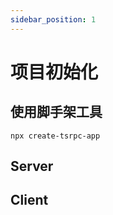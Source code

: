 ```yaml
---
sidebar_position: 1
---
```


# 项目初始化

## 使用脚手架工具
```shell
npx create-tsrpc-app
```

## Server

## Client